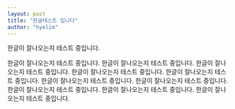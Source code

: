 ```yaml
---
layout: post
title: "한글테스트 입니다"
author: "hyelim"
---
```


한글이 잘나오는지 테스트 중입니다.

한글이 잘나오는지 테스트 중입니다.
한글이 잘나오는지 테스트 중입니다.
한글이 잘나오는지 테스트 중입니다.
한글이 잘나오는지 테스트 중입니다.
한글이 잘나오는지 테스트 중입니다.
한글이 잘나오는지 테스트 중입니다.
한글이 잘나오는지 테스트 중입니다.
한글이 잘나오는지 테스트 중입니다.
한글이 잘나오는지 테스트 중입니다.
한글이 잘나오는지 테스트 중입니다.
